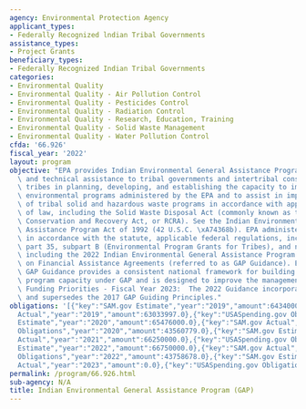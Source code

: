```yaml
---
agency: Environmental Protection Agency
applicant_types:
- Federally Recognized lndian Tribal Governments
assistance_types:
- Project Grants
beneficiary_types:
- Federally Recognized Indian Tribal Governments
categories:
- Environmental Quality
- Environmental Quality - Air Pollution Control
- Environmental Quality - Pesticides Control
- Environmental Quality - Radiation Control
- Environmental Quality - Research, Education, Training
- Environmental Quality - Solid Waste Management
- Environmental Quality - Water Pollution Control
cfda: '66.926'
fiscal_year: '2022'
layout: program
objective: "EPA provides Indian Environmental General Assistance Program (GAP) financial\
  \ and technical assistance to tribal governments and intertribal consortia to assist\
  \ tribes in planning, developing, and establishing the capacity to implement federal\
  \ environmental programs administered by the EPA and to assist in implementation\
  \ of tribal solid and hazardous waste programs in accordance with applicable provisions\
  \ of law, including the Solid Waste Disposal Act (commonly known as the Resource\
  \ Conservation and Recovery Act, or RCRA). See the Indian Environmental General\
  \ Assistance Program Act of 1992 (42 U.S.C. \xA74368b). EPA administers this program\
  \ in accordance with the statute, applicable federal regulations, including 40 CFR\
  \ part 35, subpart B (Environmental Program Grants for Tribes), and national guidance,\
  \ including the 2022 Indian Environmental General Assistance Program (GAP) Guidance\
  \ on Financial Assistance Agreements (referred to as GAP Guidance). EPA\u2019s 2022\
  \ GAP Guidance provides a consistent national framework for building tribal environmental\
  \ program capacity under GAP and is designed to improve the management of GAP resources.\
  \ Funding Priorities - Fiscal Year 2023:  The 2022 Guidance incorporates, with amendments,\
  \ and supersedes the 2017 GAP Guiding Principles."
obligations: '[{"key":"SAM.gov Estimate","year":"2019","amount":64340000.0},{"key":"SAM.gov
  Actual","year":"2019","amount":63033997.0},{"key":"USASpending.gov Obligations","year":"2019","amount":45532021.0},{"key":"SAM.gov
  Estimate","year":"2020","amount":65476000.0},{"key":"SAM.gov Actual","year":"2020","amount":65243641.0},{"key":"USASpending.gov
  Obligations","year":"2020","amount":43560779.0},{"key":"SAM.gov Estimate","year":"2021","amount":66250000.0},{"key":"SAM.gov
  Actual","year":"2021","amount":66250000.0},{"key":"USASpending.gov Obligations","year":"2021","amount":45103980.0},{"key":"SAM.gov
  Estimate","year":"2022","amount":66750000.0},{"key":"SAM.gov Actual","year":"2022","amount":66250000.0},{"key":"USASpending.gov
  Obligations","year":"2022","amount":43758678.0},{"key":"SAM.gov Estimate","year":"2023","amount":74750000.0},{"key":"SAM.gov
  Actual","year":"2023","amount":0.0},{"key":"USASpending.gov Obligations","year":"2023","amount":11485368.0}]'
permalink: /program/66.926.html
sub-agency: N/A
title: Indian Environmental General Assistance Program (GAP)
---
```

